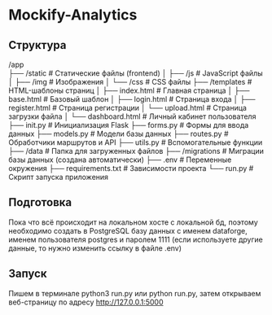 # Mockify-Analytics

## Структура
/app<br />
├── /static                # Статические файлы (frontend)
│   ├── /js                # JavaScript файлы
│   ├── /img               # Изображения
│   └── /css               # CSS файлы
├── /templates             # HTML-шаблоны страниц
│   ├── index.html         # Главная страница
│   ├── base.html          # Базовый шаблон
│   ├── login.html         # Страница входа
│   ├── register.html      # Страница регистрации
│   └── upload.html        # Страница загрузки файла
│   └── dashboard.html     # Личный кабинет пользователя
├── init.py                # Инициализация Flask
├── forms.py               # Формы для ввода данных
├── models.py              # Модели базы данных
├── routes.py              # Обработчики маршрутов и API
├── utils.py               # Вспомогательные функции
├── /data                  # Папка для загруженных файлов
├── /migrations            # Миграции базы данных (создана автоматически)
├── .env                   # Переменные окружения
├── requirements.txt      # Зависимости проекта
└── run.py                # Скрипт запуска приложения

## Подготовка
 Пока что всё происходит на локальном хосте c локальной бд, поэтому необходимо создать в PostgreSQL базу данных с именем dataforge, именем пользователя postgres и паролем 1111 (если используете другие данные, то нужно изменить ссылку в файле .env)

 ## Запуск
 Пишем в терминале python3 run.py или python run.py, затем открываем веб-страницу по адресу http://127.0.0.1:5000
